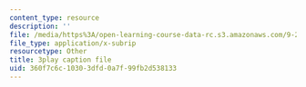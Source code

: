 ```yaml
---
content_type: resource
description: ''
file: /media/https%3A/open-learning-course-data-rc.s3.amazonaws.com/9-20-animal-behavior-fall-2013/360f7c6c10303dfd0a7f99fb2d538133_472229.srt
file_type: application/x-subrip
resourcetype: Other
title: 3play caption file
uid: 360f7c6c-1030-3dfd-0a7f-99fb2d538133
---
```


